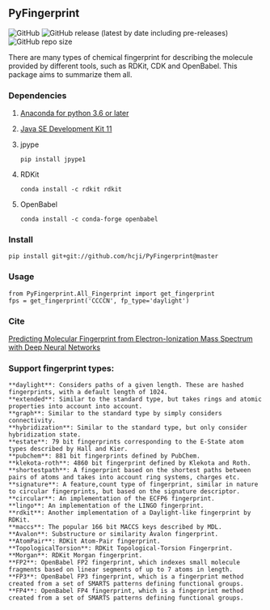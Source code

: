 ## PyFingerprint

![GitHub](https://img.shields.io/github/license/hcji/PyFingerprint)
![GitHub release (latest by date including pre-releases)](https://img.shields.io/github/v/release/hcji/PyFingerprint?include_prereleases)
![GitHub repo size](https://img.shields.io/github/repo-size/hcji/PyFingerprint)


There are many types of chemical fingerprint for describing the molecule provided by different tools, such as RDKit, CDK and OpenBabel. This package aims to summarize them all.

### Dependencies

 1. [Anaconda for python 3.6 or later](https://www.anaconda.com/products/individual) 
 2. [Java SE Development Kit 11](https://www.oracle.com/java/technologies/java-se-development-kit11-downloads.html) 
 3. jpype
 
        pip install jpype1

 4. RDKit

        conda install -c rdkit rdkit
		
 5. OpenBabel
 
		conda install -c conda-forge openbabel
 
### Install

	pip install git+git://github.com/hcji/PyFingerprint@master

### Usage

	from PyFingerprint.All_Fingerprint import get_fingerprint
	fps = get_fingerprint('CCCCN', fp_type='daylight')
	
### Cite

[Predicting Molecular Fingerprint from Electron-Ionization Mass Spectrum with Deep Neural Networks](https://pubs.acs.org/doi/10.1021/acs.analchem.0c01450)

### Support fingerprint types:

	**daylight**: Considers paths of a given length. These are hashed fingerprints, with a default length of 1024.
	**extended**: Similar to the standard type, but takes rings and atomic properties into account into account.
	**graph**: Similar to the standard type by simply considers connectivity.
	**hybridization**: Similar to the standard type, but only consider hybridization state.
	**estate**: 79 bit fingerprints corresponding to the E-State atom types described by Hall and Kier.
	**pubchem**: 881 bit fingerprints defined by PubChem.
	**klekota-roth**: 4860 bit fingerprint defined by Klekota and Roth.
	**shortestpath**: A fingerprint based on the shortest paths between pairs of atoms and takes into account ring systems, charges etc.
	**signature**: A feature,count type of fingerprint, similar in nature to circular fingerprints, but based on the signature descriptor.
	**circular**: An implementation of the ECFP6 fingerprint.
	**lingo**: An implementation of the LINGO fingerprint.
	**rdkit**: Another implementation of a Daylight-like fingerprint by RDKit.
	**maccs**: The popular 166 bit MACCS keys described by MDL.
	**Avalon**: Substructure or similarity Avalon fingerprint.
	**AtomPair**: RDKit Atom-Pair fingerprint.
	**TopologicalTorsion**: RDKit Topological-Torsion Fingerprint.
	**Morgan**: RDKit Morgan fingerprint.
	**FP2**: OpenBabel FP2 fingerprint, which indexes small molecule fragments based on linear segments of up to 7 atoms in length.
	**FP3**: OpenBabel FP3 fingerprint, which is a fingerprint method created from a set of SMARTS patterns defining functional groups.
	**FP4**: OpenBabel FP4 fingerprint, which is a fingerprint method created from a set of SMARTS patterns defining functional groups.
	


